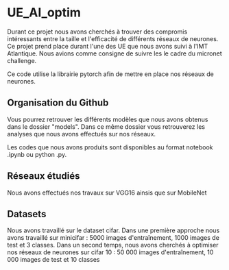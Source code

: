 # UE_AI_optim
Durant ce projet nous avons cherchés à trouver des compromis intéressants entre la taille et l'efficacité de différents réseaux de neurones. Ce projet prend place durant l'une des UE que nous avons suivi à l'IMT Atlantique. Nous avions comme consigne de suivre les le cadre du micronet challenge.

Ce code utilise la librairie pytorch afin de mettre en place nos réseaux de neurones.
## Organisation du Github

Vous pourrez retrouver les différents modèles que nous avons obtenus dans le dossier "models". Dans ce même dossier vous retrouverez les analyses que nous avons effectués sur nos réseaux.

Les codes que nous avons produits sont disponibles au format notebook .ipynb ou python .py.


## Réseaux étudiés

Nous avons effectués nos travaux sur VGG16 ainsis que sur MobileNet

## Datasets

Nous avons travaillé sur le dataset cifar.
Dans une première approche nous avons travaillé sur minicifar : 5000 images d'entraînement, 1000 images de test et 3 classes.
Dans un second temps, nous avons cherchés à optimiser nos réseaux de neurones sur cifar 10 : 50 000 images d'entraînement, 10 000 images de test et 10 classes


